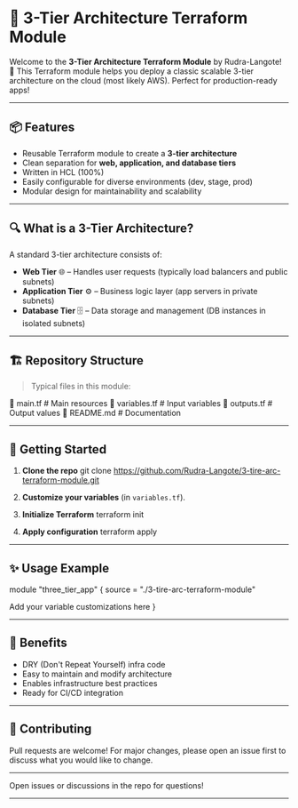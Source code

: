 # 🚀 3-Tier Architecture Terraform Module

Welcome to the **3-Tier Architecture Terraform Module** by Rudra-Langote!  
🔧 This Terraform module helps you deploy a classic scalable 3-tier architecture on the cloud (most likely AWS). Perfect for production-ready apps!

---

## 📦 Features

- Reusable Terraform module to create a **3-tier architecture**
- Clean separation for **web, application, and database tiers**
- Written in HCL (100%)
- Easily configurable for diverse environments (dev, stage, prod)
- Modular design for maintainability and scalability

---

## 🔍 What is a 3-Tier Architecture?

A standard 3-tier architecture consists of:
- **Web Tier** 🌐 – Handles user requests (typically load balancers and public subnets)
- **Application Tier** ⚙️ – Business logic layer (app servers in private subnets)
- **Database Tier** 🗄️ – Data storage and management (DB instances in isolated subnets)

---

## 🏗️ Repository Structure

> Typical files in this module:

📁 main.tf # Main resources
📁 variables.tf # Input variables
📁 outputs.tf # Output values
📁 README.md # Documentation

---

## 🚦 Getting Started

1. **Clone the repo**
git clone https://github.com/Rudra-Langote/3-tire-arc-terraform-module.git


2. **Customize your variables** (in `variables.tf`).

3. **Initialize Terraform**
terraform init


4. **Apply configuration**
terraform apply

---

## ✨ Usage Example

module "three_tier_app" {
source = "./3-tire-arc-terraform-module"

Add your variable customizations here
}

---

## 🎯 Benefits

- DRY (Don't Repeat Yourself) infra code
- Easy to maintain and modify architecture
- Enables infrastructure best practices
- Ready for CI/CD integration

---

## 📝 Contributing

Pull requests are welcome! For major changes, please open an issue first to discuss what you would like to change.

---
Open issues or discussions in the repo for questions!

---

